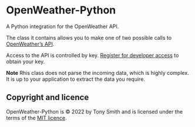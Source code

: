 # OpenWeather-Python

Α Python integration for the OpenWeather API.

The class it contains allows you to make one of two possible calls to [OpenWeather’s API](https://openweathermap.org/api/one-call-api).

Access to the API is controlled by key. [Register for developer access](https://openweathermap.org/appid) to obtain your key.

**Note** Rhis class does not parse the incoming data, which is highly complex. It is up to your application to extract the data you require.

## Copyright and licence

OpenWeather-Python is © 2022 by Tony Smith and is licensed under the terms of the [MIT licence](./LICENSE.md).